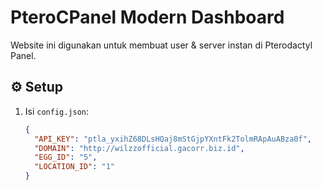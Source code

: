 # PteroCPanel Modern Dashboard

Website ini digunakan untuk membuat user & server instan di Pterodactyl Panel.

## ⚙️ Setup
1. Isi `config.json`:
   ```json
   {
     "API_KEY": "ptla_yxihZ68DLsHQaj8mStGjpYXntFk2TolmRApAuABza0f",
     "DOMAIN": "http://wilzzofficial.gacorr.biz.id",
     "EGG_ID": "5",
     "LOCATION_ID": "1"
   }
